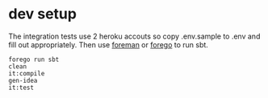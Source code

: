 # dev setup

The integration tests use 2 heroku accouts so copy .env.sample to .env and fill out appropriately. Then use [foreman](http://ddollar.github.io/foreman/) or [forego](https://github.com/ddollar/forego) to run sbt.

```shell
forego run sbt
clean
it:compile
gen-idea
it:test
```
